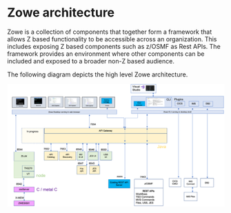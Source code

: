# Zowe architecture

Zowe is a collection of components that together form a framework that allows Z based functionality to be accessible across an organization. This includes exposing Z based components such as z/OSMF as Rest APIs. The framework provides an environment where other components can be included and exposed to a broader non-Z based audience.

The following diagram depicts the high level Zowe architecture.


<img src="../images/common/zowe-architecture.png" alt="Zowe Architecture Diagram" width="1400px"/> 